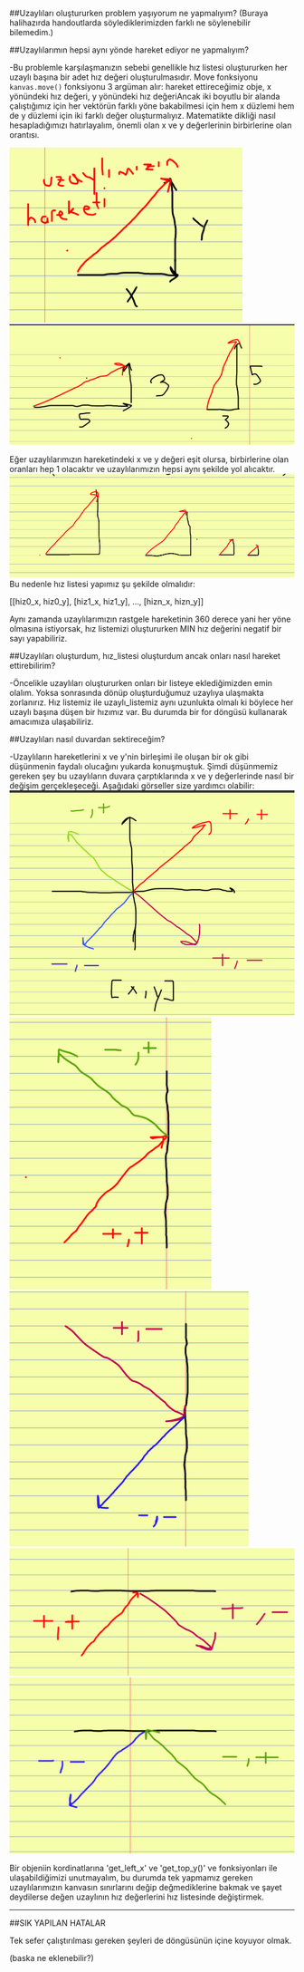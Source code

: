##Uzaylıları oluştururken problem yaşıyorum ne yapmalıyım?
(Buraya halihazırda handoutlarda söylediklerimizden 
farklı ne söylenebilir bilemedim.)

##Uzaylılarımın hepsi aynı yönde hareket ediyor 
ne yapmalıyım?

-Bu problemle karşılaşmanızın sebebi genellikle
hız listesi oluştururken her uzaylı başına bir adet 
hız değeri oluşturulmasıdır. Move fonksiyonu `kanvas.move()` fonksiyonu 3 argüman alır: 
hareket ettireceğimiz obje, x yönündeki hız değeri, y yönündeki hız değeriAncak iki boyutlu bir alanda
çalıştığımız için her vektörün farklı yöne bakabilmesi 
için hem x düzlemi hem de y düzlemi için iki farklı değer 
oluşturmalıyız. Matematikte dikliği nasıl hesapladığımızı
hatırlayalım, önemli olan x ve y değerlerinin birbirlerine
olan orantısı.

![](screenshots/PHOTO_1.jpg)
![](screenshots/PHOTO_2.jpg)

Eğer uzaylılarımızın hareketindeki 
x ve y değeri eşit olursa,
birbirlerine olan oranları hep 1 olacaktır ve uzaylılarımızın 
hepsi aynı şekilde yol alıcaktır.
![](screenshots/PHOTO_3.jpg)
Bu nedenle hız listesi yapımız şu şekilde olmalıdır:

[[hiz0_x, hiz0_y], [hiz1_x, hiz1_y], ..., [hizn_x, hizn_y]]

Aynı zamanda uzaylılarımızın rastgele hareketinin 
360 derece yani her yöne olmasına istiyorsak, hız listemizi
oluştururken MIN hız değerini negatif bir sayı yapabiliriz.

##Uzaylıları oluşturdum, hız_listesi oluşturdum ancak onları nasıl hareket ettirebilirim?

-Öncelikle uzaylıları oluştururken onları bir listeye eklediğimizden emin olalım.
Yoksa sonrasında dönüp oluşturduğumuz uzaylıya ulaşmakta zorlanırız.
Hız listemiz ile uzaylı_listemiz aynı uzunlukta olmalı ki böylece
her uzaylı başına düşen bir hızımız var. Bu durumda bir for döngüsü kullanarak amacımıza ulaşabiliriz.

##Uzaylıları nasıl duvardan sektireceğim?

-Uzaylıların hareketlerini x ve y'nin birleşimi ile oluşan
bir ok gibi düşünmenin faydalı olucağını yukarda konuşmuştuk.
Şimdi düşünmemiz gereken şey bu uzaylıların duvara çarptıklarında 
x ve y değerlerinde nasıl bir değişim gerçekleşeceği. Aşağıdaki 
görseller size yardımcı olabilir:
![](screenshots/PHOTO_4.jpg)
![](screenshots/PHOTO_5.jpg)
![](screenshots/PHOTO_6.jpg)
![](screenshots/PHOTO_7.jpg)
![](screenshots/PHOTO_8.jpg)

Bir objeniin kordinatlarına 'get_left_x' ve 'get_top_y()' ve fonksiyonları ile 
ulaşabildiğimizi unutmayalım, bu durumda tek yapmamız gereken 
uzaylılarımızın kanvasın sınırlarını değip değmediklerine bakmak 
ve şayet deydilerse değen uzaylının hız değerlerini hız listesinde 
değiştirmek.

***
##SIK YAPILAN HATALAR
 
Tek sefer çalıştırılması gereken şeyleri de 
döngüsünün içine koyuyor olmak.

(baska ne eklenebilir?)


